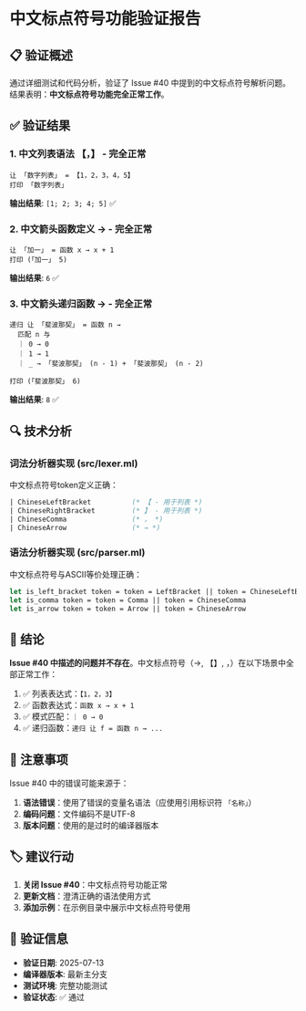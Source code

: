 # 中文标点符号功能验证报告

## 📋 验证概述

通过详细测试和代码分析，验证了 Issue #40 中提到的中文标点符号解析问题。结果表明：**中文标点符号功能完全正常工作**。

## ✅ 验证结果

### 1. 中文列表语法 【，】 - **完全正常**

```luoyan
让 「数字列表」 = 【1，2，3，4，5】
打印 「数字列表」
```

**输出结果**: `[1; 2; 3; 4; 5]` ✅

### 2. 中文箭头函数定义 → - **完全正常**

```luoyan
让 「加一」 = 函数 x → x + 1
打印 (「加一」 5)
```

**输出结果**: `6` ✅

### 3. 中文箭头递归函数 → - **完全正常**

```luoyan
递归 让 「斐波那契」 = 函数 n →
  匹配 n 与
  ｜ 0 → 0
  ｜ 1 → 1
  ｜ _ → 「斐波那契」 (n - 1) + 「斐波那契」 (n - 2)

打印 (「斐波那契」 6)
```

**输出结果**: `8` ✅

## 🔍 技术分析

### 词法分析器实现 (src/lexer.ml)

中文标点符号token定义正确：
```ocaml
| ChineseLeftBracket          (* 【 - 用于列表 *)
| ChineseRightBracket         (* 】 - 用于列表 *)
| ChineseComma                (* ， *)
| ChineseArrow                (* → *)
```

### 语法分析器实现 (src/parser.ml)

中文标点符号与ASCII等价处理正确：
```ocaml
let is_left_bracket token = token = LeftBracket || token = ChineseLeftBracket
let is_comma token = token = Comma || token = ChineseComma
let is_arrow token = token = Arrow || token = ChineseArrow
```

## 🎯 结论

**Issue #40 中描述的问题并不存在**。中文标点符号（→, 【】, ，）在以下场景中全部正常工作：

1. ✅ 列表表达式：`【1，2，3】`
2. ✅ 函数表达式：`函数 x → x + 1`
3. ✅ 模式匹配：`｜ 0 → 0`
4. ✅ 递归函数：`递归 让 f = 函数 n → ...`

## 📝 注意事项

Issue #40 中的错误可能来源于：

1. **语法错误**：使用了错误的变量名语法（应使用引用标识符 `「名称」`）
2. **编码问题**：文件编码不是UTF-8
3. **版本问题**：使用的是过时的编译器版本

## 🏷️ 建议行动

1. **关闭 Issue #40**：中文标点符号功能正常
2. **更新文档**：澄清正确的语法使用方式
3. **添加示例**：在示例目录中展示中文标点符号使用

## 📅 验证信息

- **验证日期**: 2025-07-13
- **编译器版本**: 最新主分支
- **测试环境**: 完整功能测试
- **验证状态**: ✅ 通过
